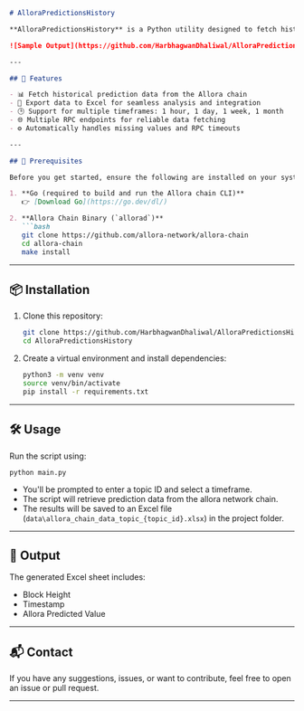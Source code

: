 ````markdown
# AlloraPredictionsHistory

**AlloraPredictionsHistory** is a Python utility designed to fetch historical prediction data from the [Allora](https://allora.network/) blockchain. This tool allows data scientists and researchers to export structured prediction data into Excel format, enabling them to analyze trends and backtest their own custom strategies.

![Sample Output](https://github.com/HarbhagwanDhaliwal/AlloraPredictionsHistory/blob/4dd343bd7e03712e72bfbbb45e4a272068fa7c70/excel_sheet.png)

---

## 🚀 Features

- 📊 Fetch historical prediction data from the Allora chain  
- 📁 Export data to Excel for seamless analysis and integration  
- 🕒 Support for multiple timeframes: 1 hour, 1 day, 1 week, 1 month  
- 🌐 Multiple RPC endpoints for reliable data fetching  
- ⚙️ Automatically handles missing values and RPC timeouts  

---

## 🔧 Prerequisites

Before you get started, ensure the following are installed on your system:

1. **Go (required to build and run the Allora chain CLI)**  
   👉 [Download Go](https://go.dev/dl/)

2. **Allora Chain Binary (`allorad`)**
   ```bash
   git clone https://github.com/allora-network/allora-chain
   cd allora-chain
   make install
````

---

## 📦 Installation

1. Clone this repository:

   ```bash
   git clone https://github.com/HarbhagwanDhaliwal/AlloraPredictionsHistory.git
   cd AlloraPredictionsHistory
   ```

2. Create a virtual environment and install dependencies:

   ```bash
   python3 -m venv venv
   source venv/bin/activate
   pip install -r requirements.txt
   ```

---

## 🛠️ Usage

Run the script using:

```bash
python main.py
```

* You'll be prompted to enter a topic ID and select a timeframe.
* The script will retrieve prediction data from the allora network chain.
* The results will be saved to an Excel file (`data\allora_chain_data_topic_{topic_id}.xlsx`) in the project folder.

---

## 📁 Output

The generated Excel sheet includes:

* Block Height
* Timestamp
* Allora Predicted Value

---

## 📬 Contact

If you have any suggestions, issues, or want to contribute, feel free to open an issue or pull request.

---
